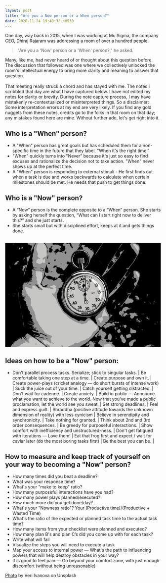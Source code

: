 ```yaml
---
layout: post
title: "Are you a Now person or a When person?"
date: 2020-11-24 19:40:32 +0530
---
```


One day, way back in 2015, when I was working at Mu Sigma, the company CEO, Dhiraj Rajaram was addressing a room of over a hundred people.

> "Are you a 'Now' person or a 'When' person?," he asked.

Many, like me, had never heard of or thought about this question before. The discussion that followed was one where we collectively unlocked the room's intellectual energy to bring more clarity and meaning to answer that question. <br><br>
That meeting really struck a chord and has stayed with me. The notes I scribbled that day are what I have captured below. I have not edited my notes for clarity or brevity. During the note capture process, I may have mistakenly re-contextualized or misinterpreted things. So a disclaimer: Some interpretation errors at my end are very likely. If you find any gold nuggets from these notes, credits go to the folks in that room on that day; any mistakes found here are mine. Without further ado, let's get right into it. <br>

## Who is a "When" person?

- A "When" person has great goals but has scheduled them for a non-specific time in the future that they label, "When it's the right time."
- "When" quickly turns into "Never" because it's just so easy to find excuses and rationalize the decision not to take action. "When" never shows up at the perfect time.
- A "When" person is responding to external stimuli - He first finds out when a task is due and works backwards to calculate when certain milestones should be met. He needs that push to get things done.<br>

## Who is a "Now" person?

- A “Now” person is the complete opposite to a “When” person. She starts by asking herself the question, “What can I start right now to deliver this?” and she just starts.
- She starts small but with disciplined effort, keeps at it and gets things done.<br><br>

<img src="/assets/Now-versus-when.png">
 
## Ideas on how to be a "Now" person:
- Don't parallel process tasks. Serialize; stick to singular tasks. | Be comfortable taking one step at a time. | Create purpose and own it. |
Create power-plays (cricket analogy — do short bursts of intense work) | Suck the juice out of your time. | Catch yourself getting distracted. |
Don't wait for cadence. | Create anxiety. | Build in public — Announce what you want to achieve to the world. Now that you've made a public proclamation, let the world see you sweat. |
Set strong deadlines. | Feel and express guilt. | Shraddha (positive attitude towards the unknown dimension of reality) with less cynicism |
Believe in serendipity and synchronicity. | Take nothing for granted. | Think about 2nd and 3rd order consequences. |
Be greedy for purposeful interactions. | Show comfort with inefficiency and unstructured-ness. | Don't get fatigued with iterations — Love them! |
Eat that frog first and expect / wait for caviar later (do the most boring tasks first) | Be the best you can be. | 
 
## How to measure and keep track of yourself on your way to becoming a "Now" person?
 
- How many times did you beat a deadline?
- What was your response time?
- What's your "make to keep" ratio?
- How many purposeful interactions have you had?
- How many power plays planned/executed?
- How much more did you get done/day?
- What's your "Nowness ratio"? Your (Productive time)/(Productive + Wasted Time)
- What's the ratio of the expected or planned task time to the actual task time?
- How many items from your checklist were planned and executed?
- How many plan B's and plan C’s did you come up with for each task?
- Write what will fail
- Visualize the steps you will need to execute a task
- Map your access to internal power — What's the path to influencing powers that will help destroy obstacles in your way?
- It is good to feel pain — Go beyond your comfort zone, with just enough discomfort (without being unreasonable)
 
[Photo][stopwatch] by Veri Ivanova on Unsplash
 
[stopwatch]: https://unsplash.com/photos/p3Pj7jOYvnM
